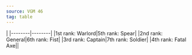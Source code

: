 ```yaml
---
source: VGM 46
tag: table
---
```


|
|--------|--------|
|1st rank: Warlord|5th rank: Spear|
|2nd rank: General|6th rank: Fist|
|3rd rank: Captain|7th rank: Soldier|
|4th rank: Fatal Axe||
